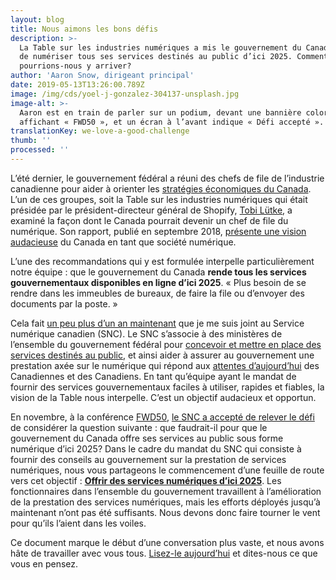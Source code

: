 ```yaml
---
layout: blog
title: Nous aimons les bons défis
description: >-
  La Table sur les industries numériques a mis le gouvernement du Canada au défi
  de numériser tous ses services destinés au public d’ici 2025. Comment
  pourrions-nous y arriver?
author: 'Aaron Snow, dirigeant principal'
date: 2019-05-13T13:26:00.789Z
image: /img/cds/yoel-j-gonzalez-304137-unsplash.jpg
image-alt: >-
  Aaron est en train de parler sur un podium, devant une bannière colorée
  affichant « FWD50 », et un écran à l’avant indique « Défi accepté ».
translationKey: we-love-a-good-challenge
thumb: ''
processed: ''
---
```

L’été dernier, le gouvernement fédéral a réuni des chefs de file de l’industrie canadienne pour aider à orienter les [stratégies économiques du Canada](https://www.ic.gc.ca/eic/site/098.nsf/fra/accueil). L’un de ces groupes, soit la Table sur les industries numériques qui était présidée par le président-directeur général de Shopify, [Tobi Lütke](https://twitter.com/tobi), a examiné la façon dont le Canada pourrait devenir un chef de file du numérique. Son rapport, publié en septembre 2018, [présente une vision audacieuse](https://www.ic.gc.ca/eic/site/098.nsf/vwapj/ISEDC_IndustriesNumeriques.pdf/%24file/ISEDC_IndustriesNumeriques.pdf) du Canada en tant que société numérique.

L’une des recommandations qui y est formulée interpelle particulièrement notre équipe : que le gouvernement du Canada **rende tous les services gouvernementaux disponibles en ligne d’ici 2025**. « Plus besoin de se rendre dans les immeubles de bureaux, de faire la file ou d’envoyer des documents par la poste. »

Cela fait [un peu plus d’un an maintenant](https://numerique.canada.ca/2018/10/19/bonjour-le-monde-canada/) que je me suis joint au Service numérique canadien (SNC). Le SNC s’associe à des ministères de l’ensemble du gouvernement fédéral pour [concevoir et mettre en place des services destinés au public](https://numerique.canada.ca/produits/), et ainsi aider à assurer au gouvernement une prestation axée sur le numérique qui répond aux [attentes d’aujourd’hui](https://definitionofdigital.com/) des Canadiennes et des Canadiens. En tant qu’équipe ayant le mandat de fournir des services gouvernementaux faciles à utiliser, rapides et fiables, la vision de la Table nous interpelle. C’est un objectif audacieux et opportun.

En novembre, à la conférence [FWD50](https://twitter.com/kathleenmonk/status/1060576882528268288), [le SNC a accepté de relever le défi](https://twitter.com/lecuyerkrista/status/1060572367330598912) de considérer la question suivante : que faudrait-il pour que le gouvernement du Canada offre ses services au public sous forme numérique d’ici 2025? Dans le cadre du mandat du SNC qui consiste à fournir des conseils au gouvernement sur la prestation de services numériques, nous vous partageons le commencement d’une feuille de route vers cet objectif : [**Offrir des services numériques d’ici 2025**](https://numerique.canada.ca/feuille-de-route-2025/?utm_source=social&utm_medium=Blog&utm_campaign=roadmap-launch-initial). Les fonctionnaires dans l’ensemble du gouvernement travaillent à l’amélioration de la prestation des services numériques, mais les efforts déployés jusqu’à maintenant n’ont pas été suffisants. Nous devons donc faire tourner le vent pour qu’ils l’aient dans les voiles.

Ce document marque le début d’une conversation plus vaste, et nous avons hâte de travailler avec vous tous. [Lisez-le aujourd’hui](https://numerique.canada.ca/feuille-de-route-2025/?utm_source=social&utm_medium=Blog&utm_campaign=roadmap-launch-initial) et dites-nous ce que vous en pensez.

